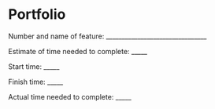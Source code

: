 # Portfolio
Number and name of feature: ________________________________

Estimate of time needed to complete: _____

Start time: _____

Finish time: _____

Actual time needed to complete: _____